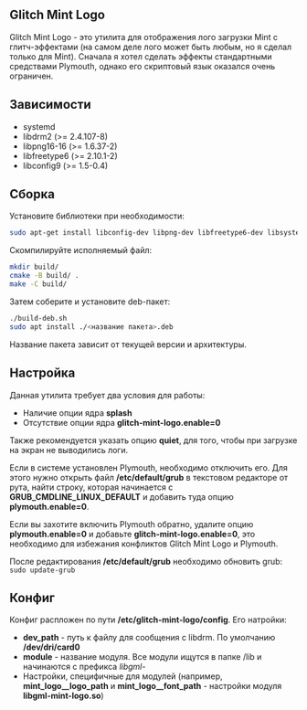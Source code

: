 ## Glitch Mint Logo
Glitch Mint Logo - это утилита для отображения лого загрузки Mint с глитч-эффектами
(на самом деле лого может быть любым, но я сделал только для Mint). Сначала я хотел
сделать эффекты стандартными средствами Plymouth, однако его скриптовый язык оказался
очень ограничен.

## Зависимости
- systemd
- libdrm2 (>= 2.4.107-8)
- libpng16-16 (>= 1.6.37-2)
- libfreetype6 (>= 2.10.1-2)
- libconfig9 (>= 1.5-0.4)

## Сборка
Установите библиотеки при необходимости:
```sh
sudo apt-get install libconfig-dev libpng-dev libfreetype6-dev libsystemd-dev
```

Скомпилируйте исполняемый файл:
```sh
mkdir build/
cmake -B build/ .
make -C build/
```

Затем соберите и установите deb-пакет:
```sh
./build-deb.sh
sudo apt install ./<название пакета>.deb
```
Название пакета зависит от текущей версии и архитектуры.

## Настройка
Данная утилита требует два условия для работы:
- Наличие опции ядра **splash**
- Отсутствие опции ядра **glitch-mint-logo.enable=0**

Также рекомендуется указать опцию **quiet**, для того, чтобы при загрузке на экран не выводились логи.

Если в системе установлен Plymouth, необходимо отключить его. Для этого нужно открыть файл
**/etc/default/grub** в текстовом редакторе от рута, найти строку, которая начинается с
**GRUB_CMDLINE_LINUX_DEFAULT** и добавить туда опцию **plymouth.enable=0**.

Если вы захотите включить Plymouth обратно, удалите опцию **plymouth.enable=0** и добавьте
**glitch-mint-logo.enable=0**, это необходимо для избежания конфликтов Glitch Mint Logo и Plymouth.

После редактирования **/etc/default/grub** необходимо обновить grub:
`sudo update-grub`

## Конфиг
Конфиг распложен по пути **/etc/glitch-mint-logo/config**. Его натройки:
- **dev_path** - путь к файлу для сообщения с libdrm. По умолчанию **/dev/dri/card0**
- **module** - название модуля. Все модули ищутся в папке /lib и начинаются с префикса _libgml-_
- Настройки, специфичные для модулей (например, **mint_logo__logo_path** и **mint_logo__font_path** - настройки модуля **libgml-mint-logo.so**)
